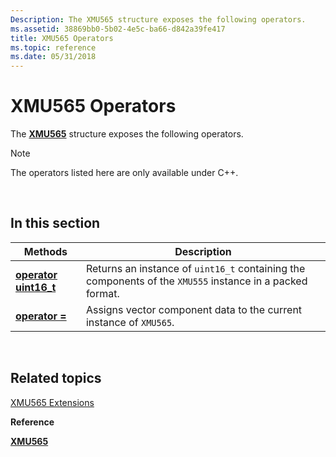 ```yaml
---
Description: The XMU565 structure exposes the following operators.
ms.assetid: 38869bb0-5b02-4e5c-ba66-d842a39fe417
title: XMU565 Operators
ms.topic: reference
ms.date: 05/31/2018
---
```


# XMU565 Operators

The [**XMU565**](/windows/win32/api/directxpackedvector/ns-directxpackedvector-xmu565) structure exposes the following operators.

> [!Note]  
> The operators listed here are only available under C++.

 

## In this section



| Methods                                                           | Description                                                                                                          |
|-------------------------------------------------------------------|----------------------------------------------------------------------------------------------------------------------|
| [**operator uint16\_t**](/windows/win32/api/directxpackedvector/nf-directxpackedvector-xmu565-operatoruint16_t)<br/> | Returns an instance of `uint16_t` containing the components of the `XMU555` instance in a packed format. <br/> |
| [**operator =**](xmu565-operator-eq.md)<br/>               | Assigns vector component data to the current instance of `XMU565`. <br/>                                       |



 

## Related topics

<dl> <dt>

[XMU565 Extensions](ovw-xmu565-extensions.md)
</dt> <dt>

**Reference**
</dt> <dt>

[**XMU565**](/windows/win32/api/directxpackedvector/ns-directxpackedvector-xmu565)
</dt> </dl>

 

 